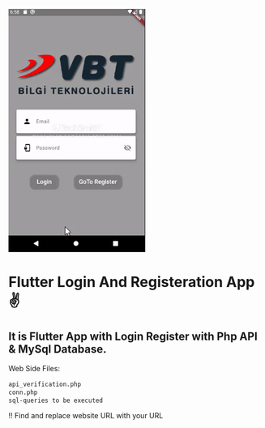![](vbt-flutter.gif)

# Flutter Login And Registeration App :v:

## It is Flutter App with Login Register with Php API & MySql Database.

Web Side Files:

    api_verification.php
    conn.php
    sql-queries to be executed
 
 
 !! Find and replace website URL with your URL
